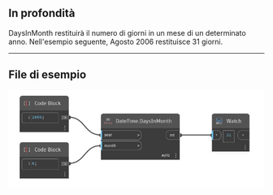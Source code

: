 ## In profondità
DaysInMonth restituirà il numero di giorni in un mese di un determinato anno. Nell'esempio seguente, Agosto 2006 restituisce 31 giorni.
___
## File di esempio

![DaysInMonth](./DSCore.DateTime.DaysInMonth_img.jpg)

